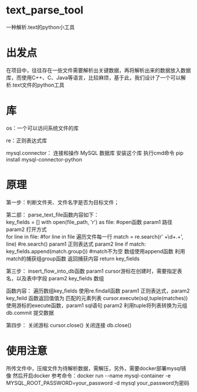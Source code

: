 # text_parse_tool
一种解析.text的python小工具
# 出发点
在项目中，往往存在一些文件需要解析出关键数据，再将解析出来的数据放入数据库，而使用C++、C、Java等语言，比较麻烦，基于此，我们设计了一个可以解析.text文件的python工具
# 库
os：一个可以访问系统文件的库

re：正则表达式库

mysql.connector： 连接和操作 MySQL 数据库
                   安装这个库 执行cmd命令  pip install mysql-connector-python
# 原理
第一步：判断文件夹、文件名字是否为目标文件；

第二部：
  parse_text_file函数内容如下：  
    key_fields = []
    with open(file_path, 'r') as file: #open函数 param1 路径 param2 打开方式  
        for line in file:  #for line in file  遍历文件每一行
            match = re.search(r' +\d+.+', line) #re.search() param1 正则表达式 param2 line
            if match:
                key_fields.append(match.group()) #match不为空 数组使用append函数 利用match的捕获组group函数 返回捕获内容
    return key_fields
    
第三步：
insert_flow_into_db函数 param1 cursor游标在创建时，需要指定表名，以及表中字段
                        param2 key_fields 数组
                        
函数内容：
        遍历数组key_fields
        使用re.findall函数  param1 正则表达式，param2 key_feild 函数返回值值为 匹配的元素列表
        cursor.execute(sql,tuple(matches))  使用游标的execute函数，param1  sql语句 param2 利用tuple将列表转换为元组
        db.commit 提交数据

第四步：
       关闭游标 cursor.close()
       关闭连接  db.close()


# 使用注意
所传文件中，压缩文件为待解析数据，需解压，另外，需要docker部署mysql镜像 然后开启docker
参考命令：docker run --name mysql-container -e MYSQL_ROOT_PASSWORD=your_password -d mysql   your_password为密码

        

